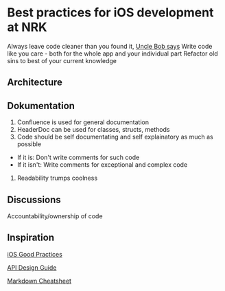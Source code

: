 # Best practices for iOS development at NRK

Always leave code cleaner than you found it, [Uncle Bob says](http://programmer.97things.oreilly.com/wiki/index.php/The_Boy_Scout_Rule)
Write code like you care - both for the whole app and your individual part
Refactor old sins to best of your current knowledge

## Architecture

## Dokumentation

1. Confluence is used for general documentation
1. HeaderDoc can be used for classes, structs, methods 
1. Code should be self documentating and self explainatory as much as possible
  * If it is: Don't write comments for such code
  * If it isn't: Write comments for exceptional and complex code
1. Readability trumps coolness

## Discussions

Accountability/ownership of code

## Inspiration

[iOS Good Practices](https://github.com/futurice/ios-good-practices)

[API Design Guide](http://apiguide.readthedocs.io/en/latest/)

[Markdown Cheatsheet](https://github.com/adam-p/markdown-here/wiki/Markdown-Cheatsheet)
